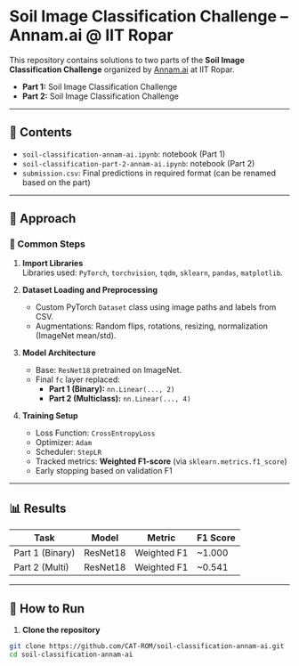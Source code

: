 # Soil Image Classification Challenge – Annam.ai @ IIT Ropar

This repository contains solutions to two parts of the **Soil Image Classification Challenge** organized by [Annam.ai](https://annam.ai/) at IIT Ropar.

- **Part 1:** Soil Image Classification Challenge  
- **Part 2:** Soil Image Classification Challenge

---

## 📁 Contents

- `soil-classification-annam-ai.ipynb`: notebook (Part 1)  
- `soil-classification-part-2-annam-ai.ipynb`: notebook (Part 2)  
- `submission.csv`: Final predictions in required format (can be renamed based on the part)

---

## 🧠 Approach

### 🔹 Common Steps

1. **Import Libraries**  
   Libraries used: `PyTorch`, `torchvision`, `tqdm`, `sklearn`, `pandas`, `matplotlib`.

2. **Dataset Loading and Preprocessing**  
   - Custom PyTorch `Dataset` class using image paths and labels from CSV.
   - Augmentations: Random flips, rotations, resizing, normalization (ImageNet mean/std).

3. **Model Architecture**  
   - Base: `ResNet18` pretrained on ImageNet.
   - Final `fc` layer replaced:
     - **Part 1 (Binary):** `nn.Linear(..., 2)`
     - **Part 2 (Multiclass):** `nn.Linear(..., 4)`

4. **Training Setup**
   - Loss Function: `CrossEntropyLoss`
   - Optimizer: `Adam`
   - Scheduler: `StepLR`
   - Tracked metrics: **Weighted F1-score** (via `sklearn.metrics.f1_score`)
   - Early stopping based on validation F1

---

## 📊 Results

| Task            | Model    | Metric        | F1 Score   |
|-----------------|----------|---------------|------------|
| Part 1 (Binary) | ResNet18 | Weighted F1   | ~1.000     |
| Part 2 (Multi)  | ResNet18 | Weighted F1   | ~0.541     |

---

## 🏁 How to Run

1. **Clone the repository**
```bash
git clone https://github.com/CAT-ROM/soil-classification-annam-ai.git
cd soil-classification-annam-ai
